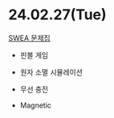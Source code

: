# 24.02.27(Tue)

[SWEA 문제집](https://swexpertacademy.com/main/talk/solvingClub/problemBoxDetail.do?solveclubId=AY2i7WQ6i8EDFAXh&probBoxId=AY3WBtm6TUcDFAUZ)

- 핀볼 게임

- 원자 소멸 시뮬레이션

- 무선 충전

- Magnetic